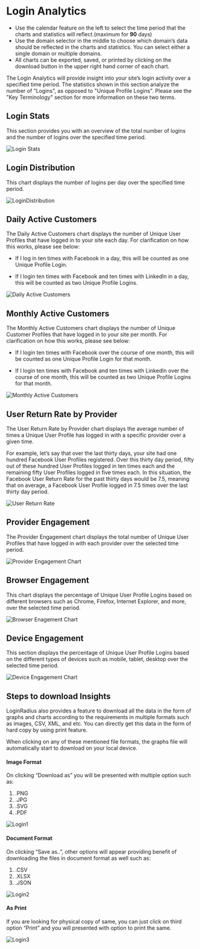 # Login Analytics

* Use the calendar feature on the left to select the time period that the charts and statistics will reflect.(maximum for **90** days)
* Use the domain selector in the middle to choose which domain’s data should be reflected in the charts and statistics. You can select either a single domain or multiple domains.
* All charts can be exported, saved, or printed by clicking on the download button in the upper right hand corner of each chart.

The Login Analytics will provide insight into your site’s login activity over a specified time period. The statistics shown in this section analyze the number of "Logins", as opposed to "Unique Profile Logins". Please see the "Key Terminology" section for more information on these two terms.

## Login Stats

This section provides you with an overview of the total number of logins and the number of logins over the specified time period.

![Login Stats](https://apidocs.lrcontent.com/images/1_2314662f1fdcc077b93.80780348.png "Login Stats")

## Login Distribution

This chart displays the number of logins per day over the specified time period.

![LoginDistribution](https://apidocs.lrcontent.com/images/2_2355462f1fe6ab90fd6.30485244.png "LoginDistribution")

## Daily Active Customers

The Daily Active Customers chart  displays the number of Unique User Profiles that have logged in to your site each day. For clarification on how this works, please see below:

* If I log in ten times with Facebook in a day, this will be counted as one Unique Profile Login.

* If I login ten times with Facebook and ten times with LinkedIn in a day, this will be counted as two Unique Profile Logins.

![Daily Active Customers](https://apidocs.lrcontent.com/images/3_864062f1fe8cca0288.06858230.png "Daily Active Customers")


## Monthly Active Customers

The Monthly Active Customers chart displays the number of Unique Customer Profiles that have logged in to your site per month. For clarification on how this works, please see below:

* If I login ten times with Facebook over the course of one month, this will be counted as one Unique Profile Login for that month.

* If I login ten times with Facebook and ten times with LinkedIn over the course of one month, this will be counted as two Unique Profile Logins for that month.

![Monthly Active Customers](https://apidocs.lrcontent.com/images/4_3101662f1feae7786d0.61856938.png "Monthly Active Customers")


## User Return Rate by Provider

The User Return Rate by Provider chart displays the average number of times a Unique User Profile has logged in with a specific provider over a given time.

For example, let’s say that over the last thirty days, your site had one hundred Facebook User Profiles registered. Over this thirty day period, fifty out of these hundred User Profiles logged in ten times each and the remaining fifty User Profiles logged in five times each. In this situation, the Facebook User Return Rate for the past thirty days would be 7.5, meaning that on average, a Facebook User Profile logged in 7.5 times over the last thirty day period.

![User Return Rate](https://apidocs.lrcontent.com/images/5_831062f1fed15b3a00.80645790.png "User Return Rate")

## Provider Engagement

The Provider Engagement chart displays the total number of Unique User Profiles that have logged in with each provider over the selected time period.

![Provider Engagement Chart](https://apidocs.lrcontent.com/images/6_2756262f1fefacdb610.70946480.png "Provider Engagement Chart")


## Browser Engagement

This chart displays the percentage of Unique User Profile Logins based on different browsers such as Chrome, Firefox, Internet Explorer, and more, over the selected time period.

![Browser Enagement Chart](https://apidocs.lrcontent.com/images/7_1066562f1ff2386c698.68790083.png "Browser Enagement Chart")

## Device Engagement

This section displays the percentage of Unique User Profile Logins based on the different types of devices such as mobile, tablet, desktop over the selected time period.

![Device Engagement Chart](https://apidocs.lrcontent.com/images/8_1024762f1ff4490f5d1.86046569.png "Device Engagement Chart")

## Steps to download Insights
LoginRadius also provides a feature to download all the data in the form of graphs and charts according to the requirements in multiple formats such as images, CSV, XML, and etc.
You can directly get this data in the form of hard copy by using print feature.

When clicking on any of these mentioned file formats, the graphs file will automatically start to download on your local device.

#### Image Format
On clicking “Download as” you will be presented with multiple option such as:
1. .PNG
2. .JPG
3. .SVG
4. .PDF

![Login1](https://apidocs.lrcontent.com/images/Login1_90126347524c9d5127.17428838.png "Login1")


#### Document Format
On clicking “Save as..”, other options will appear providing benefit of downloading the files in document format as well such as:
1. .CSV
3. .XLSX
2. .JSON

![Login2](https://apidocs.lrcontent.com/images/Login2_202096347527b6b0375.68682635.png "Login2")


#### As Print
If you are looking for physical copy of same, you can just click on third option “Print” and you will presented with option to print the same.

![Login3](https://apidocs.lrcontent.com/images/Login3_12385634752ab08f213.92846201.png "Login3")